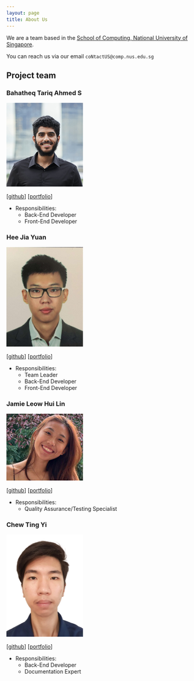 ```yaml
---
layout: page
title: About Us
---
```


We are a team based in the [School of Computing, National University of Singapore](http://www.comp.nus.edu.sg).

You can reach us via our email `coNtactUS@comp.nus.edu.sg`

## Project team

### Bahatheq Tariq Ahmed S

<img src="images/tariq-droid.png" width="200px">

[[github](http://github.com/Tariq-droid)]
[[portfolio](team/tariq-droid.md)]

* Responsibilities:
  * Back-End Developer
  * Front-End Developer

### Hee Jia Yuan

<img src="images/jayhee3.png" width="200px">

[[github](http://github.com/jayhee3)]
[[portfolio](team/jayhee3.md)]

* Responsibilities:
  * Team Leader
  * Back-End Developer
  * Front-End Developer


### Jamie Leow Hui Lin
<img src="images/jamieeeleow.png" width="200px">

[[github](http://github.com/jamieeeleow)]
[[portfolio](team/jamieeeleow.md)]

* Responsibilities:
  * Quality Assurance/Testing Specialist

### Chew Ting Yi

<img src="images/tingyic.png" width="200px">

[[github](http://github.com/tingyic)]
[[portfolio](team/tingyic.md)]

* Responsibilities:
  * Back-End Developer
  * Documentation Expert
